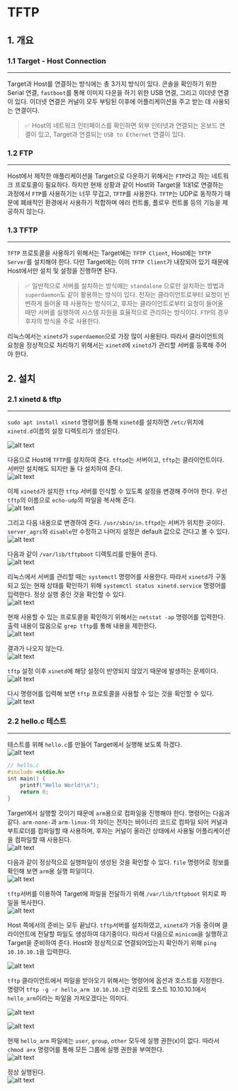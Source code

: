 # TFTP

## 1. 개요

### 1.1 Target - Host Connection

---

Target과 Host를 연결하는 방식에는 총 3가지 방식이 있다. 콘솔을 확인하기 위한 Serial 연결, `fastboot`를 통해 이미지 다운을 하기 위한 USB 연결, 그리고 이더넷 연결이 있다. 이더넷 연결은 커널이 모두 부팅된 이후에 어플리케이션을 주고 받는 데 사용되는 연결이다. 
> ✅ Host의 네트워크 인터페이스를 확인하면 외부 인터넷과 연결되는 온보드 연결이 있고, Target과 연결되는 `USB to Ethernet` 연결이 있다.


### 1.2 FTP

---

Host에서 제작한 애플리케이션을 Target으로 다운하기 위해서는 `FTP`라고 하는 네트워크 프로토콜이 필요하다. 하지만 현재 상황과 같이 Host와 Target을 1대1로 연결하는 과정에서 `FTP`를 사용하기는 너무 무겁고, `TFTP`를 사용한다. `TFTP`는 UDP로 동작하기 때문에 폐쇄적인 환경에서 사용하기 적합하며 에러 컨트롤, 플로우 컨트롤 등의 기능을 제공하지 않는다.


### 1.3 TFTP

---

`TFTP` 프로토콜을 사용하기 위해서는 Target에는 `TFTP Client`, Host에는 `TFTP Server`를 설치해야 한다. 다만 Target에는 이미 `TFTP Client`가 내장되어 있기 때문에 Host에서만 설치 및 설정을 진행하면 된다.

> ✅ 일반적으로 서버를 설치하는 방식에는 `standalone` 으로만 설치하는 방법과 `superdaemon`도 같이 활용하는 방식이 있다. 전자는 클라이언트로부터 요청이 빈번하게 들어올 때 사용하는 방식이고, 후자는 클라이언트로부터 요청이 들어올 때만 서버를 실행하여 시스템 자원을 효율적으로 관리하는 방식이다. `FTP`의 경우 후자의 방식을 주로 사용한다.

리눅스에서는 `xinetd`가 `superdaemon`으로 가장 많이 사용된다. 따라서 클라이언트의 요청을 정상적으로 처리하기 위해서는 `xinetd`에 `xinetd`가 관리할 서버를 등록해 주어야 한다.

## 2. 설치

### 2.1 xinetd & tftp

---

`sudo apt install xinetd` 명령어를 통해 `xinetd`를 설치하면 `/etc/`위치에 `xinetd.d`이름의 설정 디렉토리가 생성된다.<br>

![alt text](<./image/Screenshot from 2024-05-16 09-22-49.png>)

다음으로 Host에 `TFTP`를 설치하여 준다. `tftpd`는 서버이고, `tftp`는 클라이언트이다. 서버만 설치해도 되지만 둘 다 설치하여 준다.<br>
![alt text](<./image/Screenshot from 2024-05-16 09-24-27.png>)

이제 `xinetd`가 설치한 `tftp` 서버를 인식할 수 있도록 설정을 변경해 주어야 한다. 우선 `tftp`의 이름으로 `echo-udp`의 파일을 복사해 준다.<br>
![alt text](<./image/Screenshot from 2024-05-16 09-26-49.png>)

그리고 다음 내용으로 변경하여 준다. `/usr/sbin/in.tftpd`는 서버가 위치한 곳이다. `server_agrs`와 `disable`만 수정하고 나머지 설정은 default 값으로 간다고 볼 수 있다.<br>
![alt text](<./image/Screenshot from 2024-05-16 09-30-49.png>)

다음과 같이 `/var/lib/tftpboot` 디렉토리를 만들어 준다.<br>
![alt text](<./image/Screenshot 2024-05-16 at 4.00.42 PM.png>)

리눅스에서 서버를 관리할 때는 `systemctl` 명령어를 사용한다. 따라서 `xinetd`가 구동되고 있는 현재 상태를 확인하기 위해 `systemctl status xinetd.service` 명령어를 입력한다. 정상 실행 중인 것을 확인할 수 있다.<br>
![alt text](<./image/Screenshot from 2024-05-16 09-41-54.png>)

현재 사용할 수 있는 프로토콜을 확인하기 위해서는 `netstat -ap` 명령어를 입력한다. 출력 내용이 많음으로 `grep tftp`를 통해 내용을 제한한다.<br>
![alt text](<./image/Screenshot 2024-05-16 at 4.29.11 PM.png>)

결과가 나오지 않는다.<br>
![alt text](<./image/Screenshot 2024-05-16 at 4.51.18 PM.png>)

`tftp` 설정 이후 `xinetd`에 해당 설정이 반영되지 않았기 때문에 발생하는 문제이다.<br>
![alt text](<./image/Screenshot 2024-05-16 at 4.54.44 PM.png>)

다시 명령어를 입력해 보면 `tftp` 프로토콜을 사용할 수 있는 것을 확인할 수 있다.<br>
![alt text](<./image/Screenshot 2024-05-16 at 5.09.25 PM.png>)

### 2.2 hello.c 테스트

---

테스트를 위해 `hello.c`를 만들어 Target에서 실행해 보도록 하겠다.<br>
![alt text](<./image/Screenshot 2024-05-16 at 5.14.36 PM.png>)

```C
// hello.c
#include <stdio.h>
int main() {
    printf("Hello World!\n");
    return 0;
}
```

Target에서 실행할 것이기 때문에 `arm`용으로 컴파일을 진행해야 한다. 명령어는 다음과 같다. `arm-none-`과 `arm-linux-`의 차이는 전자는 바이너리 코드로 컴파일 되어 커널과 부트로더를 컴파일할 때 사용하며, 후자는 커널이 올라간 상태에서 사용될 어플리케이션을 컴파일할 때 사용된다.<br>
![alt text](<./image/Screenshot 2024-05-16 at 5.19.08 PM.png>)

다음과 같이 정상적으로 실행파일이 생성된 것을 확인할 수 있다. `file` 명령어로 정보를 확인해 보면 `arm`용 실행 파일이다.<br>
![alt text](<./image/Screenshot 2024-05-16 at 5.24.05 PM.png>)

`tftp`서버를 이용하여 Target에 파일을 전달하기 위해 `/var/lib/tftpboot` 위치로 파일을 복사한다.<br>
![alt text](<./image/Screenshot 2024-05-16 at 5.26.41 PM.png>)

Host 쪽에서의 준비는 모두 끝났다. `tftp`서버를 설치하였고, `xinetd`가 가동 중이며 클라이언트에 전달할 파일도 생성하여 대기중이다. 따라서 다음으로 `minicom`을 실행하고 Target을 준비하여 준다. Host와 정상적으로 연결되어있는지 확인하기 위해 `ping 10.10.10.1`을 입력한다.<br>

![alt text](<./image/Screenshot 2024-05-21 at 2.03.33 AM.png>)

`tftp` 클라이언트에서 파일을 받아오기 위해서는 명령어에 옵션과 호스트를 지정한다. 명령어 `tftp -g -r hello_arm 10.10.10.1`란 리모트 호스트 10.10.10.1에서 `hello_arm`이라는 파일을 가져오겠다는 의미다.<br>

![alt text](<./image/Screenshot 2024-05-21 at 2.22.39 AM.png>)

![alt text](<./image/Screenshot 2024-05-21 at 2.24.16 AM.png>)

현재 `hello_arm` 파일에는 `user`, `group`, `other` 모두에 실행 권한(x)이 없다. 따라서 `chmod a+x` 명령어를 통해 모든 그룹에 실행 권한을 부여한다.<br>
![alt text](<./image/Screenshot 2024-05-21 at 2.25.24 AM.png>)

정상 실행된다.<br>
![alt text](<./image/Screenshot 2024-05-21 at 2.28.56 AM.png>)